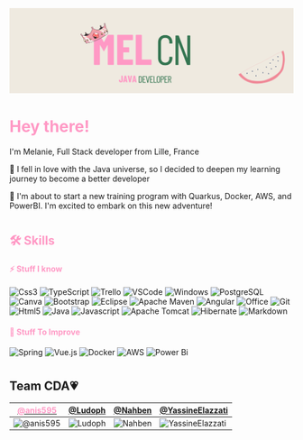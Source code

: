 ![Cover](media/bannerqueen.png)


# <span style="color:#ff99c5"> Hey there! </span>


I'm Melanie, Full Stack developer from Lille, France 

🔭 I fell in love with the Java universe, so I decided to deepen my learning journey to become a better developer

🌱 I'm about to start a new training program with Quarkus, Docker, AWS, and PowerBI. I'm excited to embark on this new adventure!


#

##  <span style="color:#ff99c5">🛠 Skills </span>


####  <span style="color:#ff99c5">⚡ Stuff I know </span>


![Css3](https://img.shields.io/badge/CSS3-1572B6?style=for-the-badge&logo=css3&logoColor=white)
![TypeScript](https://img.shields.io/badge/TypeScript-007ACC?style=for-the-badge&logo=typescript&logoColor=white)
![Trello](https://img.shields.io/badge/Trello-%23026AA7.svg?style=for-the-badge&logo=Trello&logoColor=white)
![VSCode](https://img.shields.io/badge/Visual_Studio_Code-0078D4?style=for-the-badge&logo=visual%20studio%20code&logoColor=white)
![Windows](https://img.shields.io/badge/Windows-0078D6?style=for-the-badge&logo=windows&logoColor=white)
![PostgreSQL](https://img.shields.io/badge/PostgreSQL-316192?style=for-the-badge&logo=postgresql&logoColor=white)
![Canva](https://img.shields.io/badge/Canva-%2300C4CC.svg?&style=for-the-badge&logo=Canva&logoColor=white)
![Bootstrap](https://img.shields.io/badge/Bootstrap-563D7C?style=for-the-badge&logo=bootstrap&logoColor=white)
![Eclipse](https://img.shields.io/badge/Eclipse-2C2255?style=for-the-badge&logo=eclipse&logoColor=white)
![Apache Maven](https://img.shields.io/badge/Apache%20Maven-C71A36?style=for-the-badge&logo=Apache%20Maven&logoColor=white)
![Angular](https://img.shields.io/badge/Angular-DD0031?style=for-the-badge&logo=angular&logoColor=white)
![Office](https://img.shields.io/badge/Microsoft_Office-D83B01?style=for-the-badge&logo=microsoft-office&logoColor=white)
![Git](https://img.shields.io/badge/GIT-E44C30?style=for-the-badge&logo=git&logoColor=white)
![Html5](https://img.shields.io/badge/HTML5-E34F26?style=for-the-badge&logo=html5&logoColor=white)
![Java](https://img.shields.io/badge/Java-ED8B00?style=for-the-badge&logo=openjdk&logoColor=white)
![Javascript](https://img.shields.io/badge/JavaScript-F7DF1E?style=for-the-badge&logo=javascript&logoColor=black)
![Apache Tomcat](https://img.shields.io/badge/apache%20tomcat-%23F8DC75.svg?style=for-the-badge&logo=apache-tomcat&logoColor=black)
![Hibernate](https://img.shields.io/badge/Hibernate-59666C?style=for-the-badge&logo=Hibernate&logoColor=white)
![Markdown](https://img.shields.io/badge/Markdown-000000?style=for-the-badge&logo=markdown&logoColor=white)






####  <span style="color:#ff99c5">🤔 Stuff To Improve </span>

![Spring](https://img.shields.io/badge/Spring-6DB33F?style=for-the-badge&logo=spring&logoColor=white)
![Vue.js](https://img.shields.io/badge/vuejs-%2335495e.svg?style=for-the-badge&logo=vuedotjs&logoColor=%234FC08D)
![Docker](https://img.shields.io/badge/docker-%230db7ed.svg?style=for-the-badge&logo=docker&logoColor=white)
![AWS](https://img.shields.io/badge/AWS-%23FF9900.svg?style=for-the-badge&logo=amazon-aws&logoColor=white)
![Power Bi](https://img.shields.io/badge/power_bi-F2C811?style=for-the-badge&logo=powerbi&logoColor=black)


#

## Team CDA💗

[<span style="color:#ff99c5">@anis595</span>](https://github.com/anis595) | [@Ludoph](https://github.com/Ludoph) | [@Nahben](https://github.com/Nahben) | [@YassineElazzati](https://github.com/YassineElazzati) 
--- | --- | --- | ---
![@anis595](https://avatars.githubusercontent.com/u/117355844?s=150&v=1) | ![Ludoph](https://avatars.githubusercontent.com/u/129503345?s=150&v=1) | ![Nahben](https://avatars.githubusercontent.com/u/23336698?s=150&v=1) | ![YassineElazzati](https://avatars.githubusercontent.com/u/131854031?s=150&v=1)




